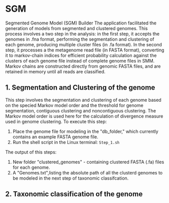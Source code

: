# SGM
Segmented Genome Model (SGM) Builder
The application facilitated the generation of models from segmented and clustered genomes. This process involves a two step in the analysis: in the first step, it accepts the genomes in .fna format, performing the segmentation and clustering of each genome, producing multiple cluster files (in .fa format). In the second step, it processes a the metagenome read file (in FASTA format), converting it to markov-chain indices for efficient probability calculation against the clusters of each genome file instead of complete genome files in SMM. Markov chains are constructed directly from genomic FASTA files, and are retained in memory until all reads are classified.

## 1. Segmentation and Clustering of the genome

This step involves the segmentation and clustering of each genome based on the specied Markov model order and the threshold for genome segmentation, contiguous clustering and noncontiguous clustering. The Markov model order is used here for the calculation of divergence measure used in genome clustering.
To execute this step:
1. Place the genome file for modeling in the "db_folder," which currently contains an example FASTA genome file.
2. Run the shell script in the Linux terminal: `Step_1.sh`

The output of this steps:
1. New folder "clustered_genomes" - containing clustered FASTA (.fa) files for each genome.
2. A "Genomes.txt",listing the absolute path of all the clusterd genomes to be modeled in the next step of taxonomic classifcation.
   
## 2. Taxonomic classification of the genome
